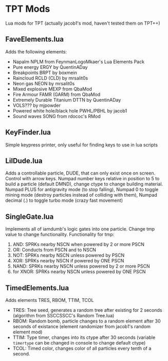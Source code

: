 # TPT Mods
Lua mods for TPT (actually jacob1's mod, haven't tested them on TPT++)

## FaveElements.lua
Adds the following elements:
- Napalm NPLM from FeynmanLogoMkaer's Lua Elements Pack
- Pure energy ERGY by QuentinADay
- Breakpoints BRPT by boxmein
- Raincloud RCLD (CLD) by mrsalit0s
- Neon gas NEON by mrsalit0s
- Mixed explosive MEXP from QbaMod
- Fire Armour FAMR (GARM) from QbaMod
- Extremely Durable Titanium DTTN by QuentinADay
- VOLS??? by mjpowder
- Powered white hole/black hole PWHL/PBHL by jacob1
- Sound waves SONG from rdococ's RMod

## KeyFinder.lua
Simple keypress printer, only useful for finding keys to use in lua scripts

## LilDude.lua
Adds a controllable particle, DUDE, that can only exist once on screen.
Control with arrow keys. Numpad number keys relative in position to 5 to build a particle (default DMND), change ctype to change building material.
Numpad PLUS for antigravity mode (to stop falling), Numpad 0 to toggle mining mode (destroy particles instead of colliding with them), Numpad decimal (.) to toggle turbo mode (crazy fast movement)

## SingleGate.lua
Implements all of iamdumb's logic gates into one particle. Change tmp value to change functionality.
Functionality for tmp:
 1. AND: SPRKs nearby NSCN when powered by 2 or more PSCN
 2. OR: Conducts from PSCN and to NSCN
 3. NOT: SPRKs nearby NSCN unless powered by PSCN
 4. XOR: SPRKs nearby NSCN if powered by ONE PSCN
 5. NAND: SPRKs nearby NSCN unless powered by 2 or more PSCN
 6. for XNOR: SPRKs nearby NSCN unless powered by ONE PSCN

## TimedElements.lua
Adds elements TRES, RBOM, TTIM, TCOL
- TRES: Tree seed, generates a random tree after existing for 2 seconds (algorithm from SSCCSSCC's Random Tree.lua)
- RBOM: Random bomb, particle changes to a random element after 30 seconds of existance (element randomizer from jacob1's random element mod)
- TTIM: Type timer, changes into its ctype after 30 seconds (variable `timertype` can be changed in console to change default ctype)
- TCOL: Timed color, changes color of all particles every tenth of a second.
